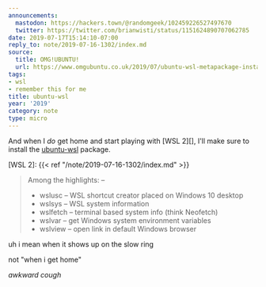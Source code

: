 ```yaml
---
announcements:
  mastodon: https://hackers.town/@randomgeek/102459226527497670
  twitter: https://twitter.com/brianwisti/status/1151624890707062785
date: 2019-07-17T15:14:10-07:00
reply_to: note/2019-07-16-1302/index.md
source:
  title: OMG!UBUNTU!
  url: https://www.omgubuntu.co.uk/2019/07/ubuntu-wsl-metapackage-install
tags:
- wsl
- remember this for me
title: ubuntu-wsl
year: '2019'
category: note
type: micro
---
```


And when I *do* get home and start playing with [WSL 2][], I'll make sure to install
the [ubuntu-wsl][] package.

[ubuntu-wsl]: https://packages.ubuntu.com/bionic-updates/ubuntu-wsl
[WSL 2]: {{< ref "/note/2019-07-16-1302/index.md" >}}

> Among the highlights: –
>
> * wslusc – WSL shortcut creator placed on Windows 10 desktop
> * wslsys – WSL system information
> * wslfetch – terminal based system info (think Neofetch)
> * wslvar – get Windows system environment variables
> * wslview – open link in default Windows browser

uh i mean when it shows up on the slow ring

not "when i get home"

*awkward cough*
